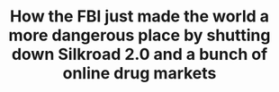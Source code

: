 ---
categories: all_articles
provider_display: "www.washingtonpost.com"
provider_name: "www.washingtonpost.com"
favicon_url: http://www.washingtonpost.com/favicon.ico
title: "How the FBI just made the world a more dangerous place by shutting down Silkroad 2.0 and a bunch of online drug markets"
published: 2014-11-08
source: http://www.washingtonpost.com/blogs/wonkblog/wp/2014/11/06/how-the-fbi-just-made-the-world-a-more-dangerous-place-by-shutting-down-silkroad-2-0-and-a-bunch-of-online-drug-markets/
thumbnail: http://www.washingtonpost.com/blogs/wonkblog/files/2014/11/6127240700_705e2d1117_o.jpg
---